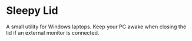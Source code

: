 # Sleepy Lid

A small utility for Windows laptops. Keep your PC awake when closing the lid if an external monitor is connected.